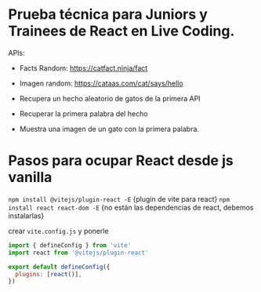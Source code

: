 # Prueba técnica para Juniors y Trainees de React en Live Coding.

APIs:

- Facts Random: https://catfact.ninja/fact
- Imagen random: https://cataas.com/cat/says/hello

- Recupera un hecho aleatorio de gatos de la primera API
- Recuperar la primera palabra del hecho
- Muestra una imagen de un gato con la primera palabra.

# Pasos para ocupar React desde js vanilla

`npm install @vitejs/plugin-react -E` {plugin de vite para react}
`npm install react react-dom -E` {no están las dependencias de react, debemos instalarlas}

crear `vite.config.js` y ponerle

```javascript
import { defineConfig } from 'vite'
import react from '@vitejs/plugin-react'

export default defineConfig({
  plugins: [react()],
})
```
